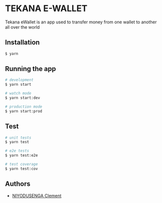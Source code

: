 # TEKANA E-WALLET
Tekana eWallet is an app used to transfer money from one wallet to another all over the world

## Installation

```bash
$ yarn
```

## Running the app

```bash
# development
$ yarn start

# watch mode
$ yarn start:dev

# production mode
$ yarn start:prod
```

## Test

```bash
# unit tests
$ yarn test

# e2e tests
$ yarn test:e2e

# test coverage
$ yarn test:cov
```

## Authors

- [NIYODUSENGA Clement](https://github.com/niyodusengaclement)
